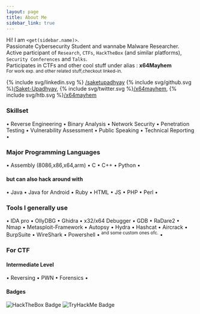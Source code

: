 ```yaml
---
layout: page
title: About Me 
sidebar_link: true
---
```


Hi! I am `<get(sidebar.name)>`.
<br>
Passionate Cybersecurity Student and wannabe Malware Researcher.
<br>
Active participant of `Research`, `CTFs`, `HackTheBox` (and similar platforms), `Security Conferences` and `Talks`.
<br>
Participates in CTFs and other cool stuff under alias : <strong>x64Mayhem</strong> 
<br>
<sup>For work exp. and other related stuff,checkout linked-in.</sup>
<p>{% include svg/linkedin.svg %} <a href="https://www.linkedin.com/in/saketupadhyay/">/saketupadhyay</a> {% include svg/github.svg %}<a href="https://github.com/Saket-Upadhyay">/Saket-Upadhyay</a>, {% include svg/twitter.svg %}<a href="https://twitter.com/x64mayhem">/x64mayhem</a>, {% include svg/htb.svg %}<a href="https://www.hackthebox.eu/profile/125090">/x64mayhem</a></p>

### Skillset
<p>&bull; Reverse Engineering &bull; Binary Analysis &bull; Network Security &bull; Penetration Testing &bull; Vulnerability Assessment &bull; Public Speaking &bull; Technical Reporting &bull; </p>

### Major Programming Languages 
<p>&bull; Assembly (8086,x86,x64,arm) &bull; C &bull; C++ &bull; Python &bull;</p>

#### but can also hack around with
<p>&bull; Java &bull; Java for Android &bull; Ruby &bull; HTML &bull; JS &bull; PHP &bull; Perl &bull; </p>

### Tools I generally use
<p>&bull; IDA pro &bull; OllyDBG &bull; Ghidra &bull; x32/x64 Debugger &bull; GDB &bull; RaDare2 &bull; Nmap &bull; Metasploit-Framework &bull; Autopsy &bull; Hydra &bull; Hashcat &bull; Aircrack &bull; BurpSuite &bull; WireShark &bull; Powershell &bull; <sup>and some custom ones ofc.</sup> &bull; </p>

### For CTF
#### Intermediate Level
<p>&bull; Reversing &bull; PWN &bull; Forensics &bull;</p>




#### Badges
![HackTheBox Badge](https://www.hackthebox.eu/badge/image/125090 "HackTheBox Rank")
![TryHackMe Badge](https://tryhackme-badges.s3.amazonaws.com/x64mayhem.png "TryHackMe Rank")
